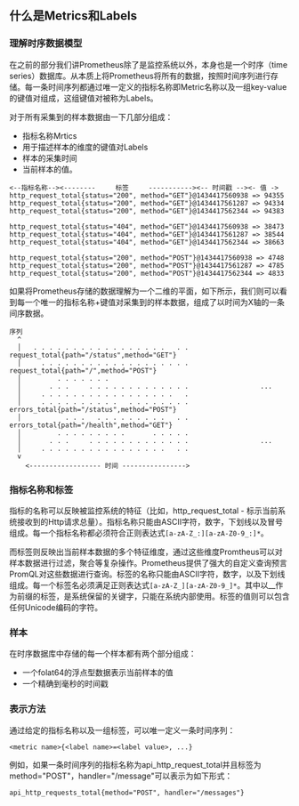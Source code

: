## 什么是Metrics和Labels

### 理解时序数据模型

在之前的部分我们讲Prometheus除了是监控系统以外，本身也是一个时序（time series）数据库。从本质上将Prometheus将所有的数据，按照时间序列进行存储。每一条时间序列都通过唯一定义的指标名称即Metric名称以及一组key-value的键值对组成，这组键值对被称为Labels。

对于所有采集到的样本数据由一下几部分组成：

* 指标名称Mrtics
* 用于描述样本的维度的键值对Labels
* 样本的采集时间
* 当前样本的值。

```
<--指标名称--><--------     标签     -----------><-- 时间戳 --><- 值 ->
http_request_total{status="200", method="GET"}@1434417560938 => 94355
http_request_total{status="200", method="GET"}@1434417561287 => 94334
http_request_total{status="200", method="GET"}@1434417562344 => 94383

http_request_total{status="404", method="GET"}@1434417560938 => 38473
http_request_total{status="404", method="GET"}@1434417561287 => 38544
http_request_total{status="404", method="GET"}@1434417562344 => 38663

http_request_total{status="200", method="POST"}@1434417560938 => 4748
http_request_total{status="200", method="POST"}@1434417561287 => 4785
http_request_total{status="200", method="POST"}@1434417562344 => 4833
```

如果将Prometheus存储的数据理解为一个二维的平面，如下所示，我们则可以看到每一个唯一的指标名称+键值对采集到的样本数据，组成了以时间为X轴的一条间序数据。

```
序列
  ^   
  │   . . . . . . . . . . . . . . . . .   . .   request_total{path="/status",method="GET"}
  │     . . . . . . . . . . . . . . . . . . .   request_total{path="/",method="POST"}
  │         . . . . . . .
  │       . . .     . . . . . . . . . . . . .                  ... 
  │     . . . . . . . . . . . . . . . . .   .   
  │     . . . . . . . . . .   . . . . . . . .   errors_total{path="/status",method="POST"}
  │           . . .   . . . . . . . . .   . .   errors_total{path="/health",method="GET"}
  │         . . . . . . . . .       . . . . .
  │       . . .     . . . . . . . . . . . . .                  ... 
  │     . . . . . . . . . . . . . . . .   . . 
  v
    <------------------ 时间 ---------------->
```

### 指标名称和标签

指标的名称可以反映被监控系统的特征（比如，http_request_total - 标示当前系统接收到的Http请求总量）。指标名称只能由ASCII字符，数字，下划线以及冒号组成。每一个指标名称都必须符合正则表达式```[a-zA-Z_:][a-zA-Z0-9_:]*```。

而标签则反映出当前样本数据的多个特征维度，通过这些维度Promtheus可以对样本数据进行过滤，聚合等复杂操作。Prometheus提供了强大的自定义查询预言PromQL对这些数据进行查询。标签的名称只能由ASCII字符，数字，以及下划线组成。每一个标签名必须满足正则表达式```[a-zA-Z_][a-zA-Z0-9_]*```。其中以__作为前缀的标签，是系统保留的关键字，只能在系统内部使用。标签的值则可以包含任何Unicode编码的字符。

### 样本

在时序数据库中存储的每一个样本都有两个部分组成：

* 一个folat64的浮点型数据表示当前样本的值
* 一个精确到毫秒的时间戳

### 表示方法

通过给定的指标名称以及一组标签，可以唯一定义一条时间序列：

```
<metric name>{<label name>=<label value>, ...}
```

例如，如果一条时间序列的指标名称为api_http_request_total并且标签为 method="POST"，handler="/message"可以表示为如下形式：

```
api_http_requests_total{method="POST", handler="/messages"}
```
